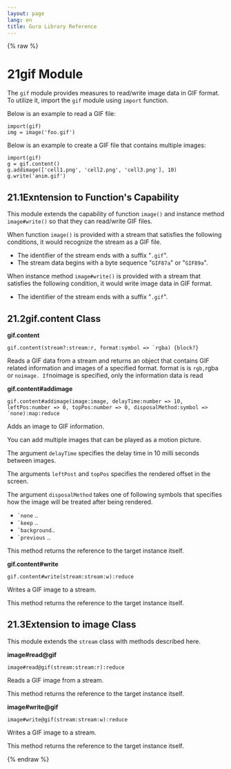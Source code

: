 ```yaml
---
layout: page
lang: en
title: Gura Library Reference
---
```


{% raw %}
<h1><span class="caption-index-1">21</span><a name="anchor-21"></a>gif Module</h1>
<p>
The <code>gif</code> module provides measures to read/write image data in GIF format. To utilize it, import the <code>gif</code> module using <code>import</code> function.
</p>
<p>
Below is an example to read a GIF file:
</p>
<pre><code>import(gif)
img = image('foo.gif')
</code></pre>
<p>
Below is an example to create a GIF file that contains multiple images:
</p>
<pre><code>import(gif)
g = gif.content()
g.addimage(['cell1.png', 'cell2.png', 'cell3.png'], 10) g.write('anim.gif')
</code></pre>
<h2><span class="caption-index-2">21.1</span><a name="anchor-21-1"></a>Exntension to Function's Capability</h2>
<p>
This module extends the capability of function <code>image()</code> and instance method <code>image#write()</code> so that they can read/write GIF files.
</p>
<p>
When function <code>image()</code> is provided with a stream that satisfies the following conditions, it would recognize the stream as a GIF file.
</p>
<ul>
<li>The identifier of the stream ends with a suffix "<code>.gif</code>".</li>
<li>The stream data begins with a byte sequence "<code>GIF87a</code>" or "<code>GIF89a</code>".</li>
</ul>
<p>
When instance method <code>image#write()</code> is provided with a stream that satisfies the following condition, it would write image data in GIF format.
</p>
<ul>
<li>The identifier of the stream ends with a suffix "<code>.gif</code>".</li>
</ul>
<h2><span class="caption-index-2">21.2</span><a name="anchor-21-2"></a>gif.content Class</h2>
<p>
<strong>gif.content</strong>
</p>
<p>
<code>gif.content(stream?:stream:r, format:symbol =&gt; `rgba) {block?}</code>
</p>
<p>
Reads a GIF data from a stream and returns an object that contains GIF related information and images of a specified format. format is is <code>rgb,</code>rgba or <code>noimage. If</code>noimage is specified, only the information data is read
</p>
<p>
<strong>gif.content#addimage</strong>
</p>
<p>
<code>gif.content#addimage(image:image, delayTime:number =&gt; 10, leftPos:number =&gt; 0, topPos:number =&gt; 0, disposalMethod:symbol =&gt; `none):map:reduce</code>
</p>
<p>
Adds an image to GIF information.
</p>
<p>
You can add multiple images that can be played as a motion picture.
</p>
<p>
The argument <code>delayTime</code> specifies the delay time in 10 milli seconds between images.
</p>
<p>
The arguments <code>leftPost</code> and <code>topPos</code> specifies the rendered offset in the screen.
</p>
<p>
The argument <code>disposalMethod</code> takes one of following symbols that specifies how the image will be treated after being rendered.
</p>
<ul>
<li><code>`none</code> .. </li>
<li><code>`keep</code> .. </li>
<li><code>`background</code>.. </li>
<li><code>`previous</code> .. </li>
</ul>
<p>
This method returns the reference to the target instance itself.
</p>
<p>
<strong>gif.content#write</strong>
</p>
<p>
<code>gif.content#write(stream:stream:w):reduce</code>
</p>
<p>
Writes a GIF image to a stream.
</p>
<p>
This method returns the reference to the target instance itself.
</p>
<h2><span class="caption-index-2">21.3</span><a name="anchor-21-3"></a>Extension to image Class</h2>
<p>
This module extends the <code>stream</code> class with methods described here.
</p>
<p>
<strong>image#read@gif</strong>
</p>
<p>
<code>image#read@gif(stream:stream:r):reduce</code>
</p>
<p>
Reads a GIF image from a stream.
</p>
<p>
This method returns the reference to the target instance itself.
</p>
<p>
<strong>image#write@gif</strong>
</p>
<p>
<code>image#write@gif(stream:stream:w):reduce</code>
</p>
<p>
Writes a GIF image to a stream.
</p>
<p>
This method returns the reference to the target instance itself.
</p>
<p />

{% endraw %}
